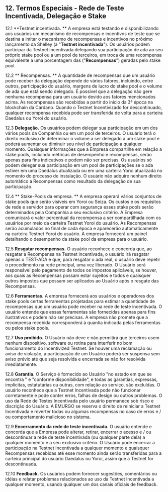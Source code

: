 ## 12. Termos Especiais - Rede de Teste Incentivada, Delegação e Stake

12.1 **Testnet incentivada. ** A empresa está testando e disponibilizando aos usuários um mecanismo de recompensas e incentivos de teste que se destina a imitar o mecanismo de recompensas e incentivos no próximo lançamento da Shelley (a "**Testnet incentivada**"). Os usuários podem participar da Testnet incentivada delegando sua participação de ada ao seu próprio stake pool ou a um pool de terceiros, em troca de uma recompensa equivalente a uma porcentagem das ("**Recompensas**") geradas pelo stake pool.

12.2 ** Recompensas. ** A quantidade de recompensas que um usuário pode receber da delegação depende de vários fatores, incluindo, entre outros, participação do usuário, margens de lucro do stake pool e o volume de ada que está sendo delegado. É possível que a delegação não gere nenhuma recompensa para um usuário devido aos fatores mencionados acima. As recompensas são recebidas a partir do início da 3ª época na blockchain da Cardano. Quando o Testnet Incentivizado for descontinuado, qualquer recompensa recebida pode ser transferida de volta para a carteira Daedalus ou Yoroi do usuário.

12.3 **Delegação.** Os usuários podem delegar sua participação em um dos vários pools da Companhia ou em um pool de terceiros. O usuário terá o direito exclusivo de determinar o volume a ser delegado a um stake pool e poderá aumentar ou diminuir seu nível de participação a qualquer momento. Quaisquer informações que a Empresa compartilhe em relação a stake pools, incluindo métricas de desempenho e recompensas, serão apenas para fins indicativos e podem não ser precisas. Os usuários só podem delegar sua participação em um pool de participações se o ada estiver em uma Daedalus atualizada ou em uma carteira Yoroi atualizada no momento do processo de instalação. O usuário não adquire nenhum direito automático a Recompensas como resultado da delegação de sua participação.

12.4 ** Stake-Pools da empresa. ** A empresa operará vários conjuntos de stake pools que serão visíveis em Yoroi ou Seiza. Os custos e os requisitos de rede e servidor para operar com segurança esses stake pools serão determinados pela Companhia a seu exclusivo critério. A Empresa comunicará o valor percentual da recompensa a ser compartilhada com os usuários por meio da carteira Testnet Yoroi do usuário. As Recompensas serão acumulados no final de cada época e aparecerão automaticamente na carteira Testnet Yoroi do usuário. A empresa fornecerá um painel detalhando o desempenho da stake pool da empresa para o usuário.

12.5 **Resgatar recompensas.** O usuário reconhece e concorda que, ao resgatar a Recompensa na Testnet incentivada, o usuário irá resgatar apenas o TEST-ADA e que, para resgatar o ada real, o usuário deve repetir o procedimento na rede principal, uma vez liberado. O Usuário será responsável pelo pagamento de todos os impostos aplicáveis, se houver, aos quais as Recompensas possam estar sujeitos e todos e quaisquer outros impostos que possam ser aplicados ao Usuário após o resgate das Recompensas.

12.6 **Ferramentas.** A empresa fornecerá aos usuários e operadores dos stake pools certas ferramentas projetadas para estimar a quantidade de recompensas que um usuário pode receber na rede de teste incentivada. O usuário entende que essas ferramentas são fornecidas apenas para fins ilustrativos e podem não ser precisas. A empresa não promete que a recompensa recebida corresponderá à quantia indicada pelas ferramentas ou pelos stake pools.

12.7 **Uso proibido.** O Usuário não deve e não permitirá que terceiros usem nenhum dispositivo, software ou rotina para interferir no bom funcionamento do Incentivized Testnet. Se houver uma reclamação ou aviso de violação, a participação de um Usuário poderá ser suspensa sem aviso prévio até que seja resolvida e encerrada se não for resolvida imediatamente.

12.8 **Garantia.** O Serviço é fornecido ao Usuário "no estado em que se encontra " e "conforme disponibilidade", e todas as garantias, expressas, implícitas, estatutárias ou outras, com relação ao serviço, são excluídas. O usuário reconhece que a Testnet Incentivada pode não funcionar corretamente e pode conter erros, falhas de design ou outros problemas. O uso da Rede de Testes Incentivada pelo usuário permanece sob risco e discrição do Usuário. A EMURGO se reserva o direito de reiniciar a Testnet Incentivada e reverter todas ou algumas recompensas no caso de erros e / ou comportamento malicioso no sistema.

12.9 **Encerramento da rede de teste incentivada.** O usuário entende e concorda que a Empresa pode alterar, retirar, encerrar o acesso e / ou descontinuar a rede de teste incentivada (ou qualquer parte dela) a qualquer momento e a seu exclusivo critério. O Usuário pode encerrar a participação na Testnet Incentivada a qualquer momento e quaisquer Recompensas recebidas até esse momento ainda serão transferidas para a carteira principal do usuário Daedalus ou Yoroi, assim que a Testnet for descontinuada.

12.10 **Feedback.** Os usuários podem fornecer sugestões, comentários ou idéias e relatar problemas relacionados ao uso da Testnet Incentivada a qualquer momento, usando qualquer um dos canais oficiais de feedback.
